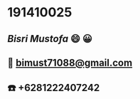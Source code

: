 # 191410025
## ***Bisri Mustofa*** :smile: :grinning:
## :e-mail: [bimust71088@gmail.com](https://bimust71088@gmail.com)
## :phone: +6281222407242
